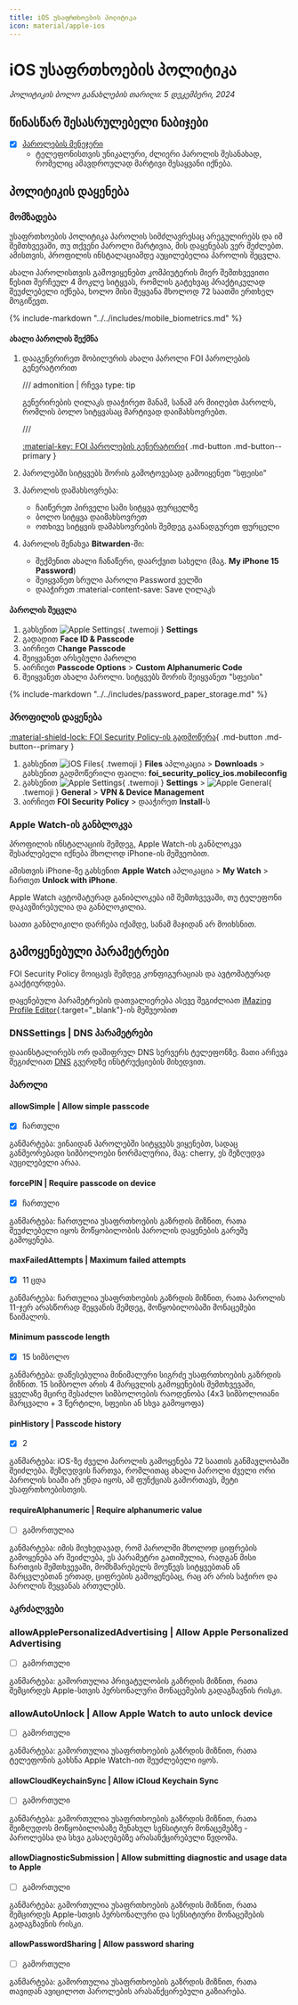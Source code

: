 ```yaml
---
title: iOS უსაფრთხოების პოლიტიკა
icon: material/apple-ios
---
```


# iOS უსაფრთხოების პოლიტიკა

*პოლიტიკის ბოლო განახლების თარიღი: 5 დეკემბერი, 2024*

## წინასწარ შესასრულებელი ნაბიჯები

- [x] [პაროლების მენეჯერი](../solutions/passwords.md)
    - ტელეფონისთვის უნიკალური, ძლიერი პაროლის შესანახად, რომელიც ამავდროულად მარტივი შესაყვანი
      იქნება.

## პოლიტიკის დაყენება

### მომზადება

უსაფრთხოების პოლიტიკა პაროლის სიმძლავრესაც არეგულირებს და იმ შემთხვევაში, თუ თქვენი პაროლი მარტივია,
მის დაყენებას ვერ შეძლებთ. ამისთვის, პროფილის ინსტალაციამდე აუცილებელია პაროლის შეცვლა.

ახალი პაროლისთვის გამოვიყენებთ კომპიუტერის მიერ შემთხვევითი წესით შერჩეულ 4 მოკლე სიტყვას, რომლის გატეხვაც პრაქტიკულად შეუძლებელი იქნება,
ხოლო მისი შეყვანა მხოლოდ 72 საათში ერთხელ მოგიწევთ.

{% include-markdown "../../includes/mobile_biometrics.md" %}

#### ახალი პაროლის შექმნა

1. დააგენერირეთ მობილურის ახალი პაროლი FOI პაროლების გენერატორით

    /// admonition | რჩევა
        type: tip

    გენერირების ღილაკს დააჭირეთ მანამ, სანამ არ მიიღებთ პაროლს, რომლის ბოლო სიტყვასაც მარტივად დაიმახსოვრებთ.
        
    ///

    [:material-key: FOI პაროლების გენერატორი](../tools/password-generator/index.md){ .md-button .md-button--primary }

2. პაროლებში სიტყვებს შორის გამოტოვებად გამოიყენეთ "სფეისი"
3. პაროლის დამახსოვრება:
    - ჩაიწერეთ პირველი სამი სიტყვა ფურცელზე
    - ბოლო სიტყვა დაიმახსოვრეთ
    - ოთხივე სიტყვის დამახსოვრების შემდეგ გაანადგურეთ ფურცელი
4. პაროლის შენახვა **Bitwarden**-ში:
    - შექმენით ახალი ჩანაწერი, დაარქვით სახელი (მაგ. **My iPhone 15 Password**)
    - შეიყვანეთ სრული პაროლი Password ველში
    - დააჭირეთ :material-content-save: Save ღილაკს


#### პაროლის შეცვლა

1. გახსენით ![Apple Settings](../assets/img/icons/apple/settings.svg){ .twemoji } **Settings**
2. გადადით **Face ID & Passcode**
3. აირჩიეთ C**hange Passcode**
4. შეიყვანეთ არსებული პაროლი
5. აირჩიეთ **Passcode Options** > **Custom Alphanumeric Code**
6. შეიყვანეთ ახალი პაროლი. სიტყვებს შორის შეიყვანეთ "სფეისი"

{% include-markdown "../../includes/password_paper_storage.md" %}


### პროფილის დაყენება


[:material-shield-lock: FOI Security Policy-ის გადმოწერა](files/apple/foi_security_policy_ios.mobileconfig){ .md-button .md-button--primary }

1. გახსენით ![iOS Files](../assets/img/logo/ios-files.svg){ .twemoji } **Files** აპლიკაცია > **Downloads** > გახსენით გადმოწერილი ფაილი: **foi_security_policy_ios.mobileconfig**
2. გახსენით ![Apple Settings](../assets/img/icons/apple/settings.svg){ .twemoji } **Settings** > ![Apple General](../assets/img/icons/apple/general.svg){ .twemoji } **General** > **VPN & Device Management**
3. აირჩიეთ **FOI Security Policy** > დააჭირეთ **Install**-ს


### Apple Watch-ის განბლოკვა

პროფილის ინსტალაციის შემდეგ, Apple Watch-ის განბლოკვა შესაძლებელი იქნება მხოლოდ iPhone-ის მეშვეობით.

ამისთვის iPhone-ზე გახსენით **Apple Watch** აპლიკაცია > **My Watch** > ჩართეთ **Unlock with iPhone**.

Apple Watch ავტომატურად განიბლოკება იმ შემთხვევაში, თუ ტელეფონი დაკავშირებულია და განბლოკილია.

საათი განბლიკილი დარჩება იქამდე, სანამ მაჯიდან არ მოიხსნით.


## გამოყენებული პარამეტრები

FOI Security Policy მოიცავს შემდეგ კონფიგურაციას და ავტომატურად გააქტიურდება.

დაყენებული პარამეტრების დათვალიერება ასევე შეგიძლიათ 
[iMazing Profile Editor](https://apps.apple.com/us/app/imazing-profile-editor/id1487860882?mt=12){:target="_blank"}-ის მეშვეობით

### DNSSettings | DNS პარამეტრები

დააინსტალირებს ორ დაშიფრულ DNS სერვერს ტელეფონზე. მათი არჩევა შეგიძლიათ [DNS](../solutions/dns.md) გვერდზე
ინსტრუქციების მიხედვით.

### პაროლი

#### allowSimple | Allow simple passcode

- [x] ჩართული

განმარტება: ვინაიდან პაროლებში სიტყვებს ვიყენებთ, სადაც განმეორებადი სიმბოლოები ნორმალურია,
მაგ: cherry, ეს შეზღუდვა აუცილებელი არაა.

#### forcePIN | Require passcode on device

- [x] ჩართული

განმარტება: ჩართულია უსაფრთხოების გაზრდის მიზნით, რათა შეუძლებელი იყოს მოწყობილობის პაროლის
დაყენების გარეშე გამოყენება.

#### maxFailedAttempts | Maximum failed attempts

- [x] 11 ცდა

განმარტება: ჩართულია უსაფრთხოების გაზრდის მიზნით, რათა პაროლის 11-ჯერ არასწორად შეყვანის შემდეგ,
მოწყობილობაში მონაცემები წაიშალოს.

#### Minimum passcode length

- [x] 15 სიმბოლო

განმარტება: დაწესებულია მინიმალური სიგრძე უსაფრთხოების გაზრდის მიზნით. 15 სიმბოლო არის 4 მარცვლის
გამოყენების შემთხვევაში, ყველაზე მცირე შესაძლო სიმბოლოების რაოდენობა (4x3 სიმბოლოიანი მარცვალი + 3 წერტილი, სფეისი ან სხვა გამოყოფა)

#### pinHistory | Passcode history

- [x] 2

განმარტება: iOS-ზე ძველი პაროლის გამოყენება 72 საათის განმავლობაში შეიძლება. შეზღუდვის ჩართვა, 
რომლითაც ახალი პაროლი ძველი ორი პაროლის სიაში არ უნდა იყოს, ამ ფუნქციას გამორთავს, მეტი უსაფრთხოებისთვის.

#### requireAlphanumeric | Require alphanumeric value

- [ ] გამორთულია

განმარტება: იმის მიუხედავად, რომ პაროლში მხოლოდ ციფრების გამოყენება არ შეიძლება, ეს პარამეტრი გათიშულია,
რადგან მისი ჩართვის შემთხვევაში, მომხმარებელს მოუწევს სიტყვებთან ან მარცვლებთან ერთად, ციფრების გამოყენებაც,
რაც არ არის საჭირო და პაროლის შეყვანას ართულებს.


### აკრძალვები

### allowApplePersonalizedAdvertising | Allow Apple Personalized Advertising

- [ ] გამორთული

განმარტება: გამორთულია პრივატულობის გაზრდის მიზნით, რათა შემცირდეს Apple-სთვის პერსონალური 
მონაცემების გადაგზავნის რისკი.

### allowAutoUnlock | Allow Apple Watch to auto unlock device

- [ ] გამორთული

განმარტება: გამორთულია უსაფრთხოების გაზრდის მიზნით, რათა ტელეფონის გახსნა Apple Watch-ით
შეუძლებელი იყოს.

#### allowCloudKeychainSync | Allow iCloud Keychain Sync

- [ ] გამორთული

განმარტება: გამორთულია უსაფრთხოების გაზრდის მიზნით, რათა შეიზღუდოს მოწყობილობაზე შენახულ 
სენსიტიურ მონაცემებზე - პაროლებსა და სხვა გასაღებებზე არასანქცირებული წვდომა.

#### allowDiagnosticSubmission | Allow submitting diagnostic and usage data to Apple

- [ ] გამორთული

განმარტება: გამორთულია უსაფრთხოების გაზრდის მიზნით, რათა შემცირდეს Apple-სთვის 
პერსონალური და სენსიტიური მონაცემების გადაგზავნის რისკი.

#### allowPasswordSharing | Allow password sharing

- [ ] გამორთული

განმარტება: გამორთულია უსაფრთხოების გაზრდის მიზნით, რათა თავიდან ავიცილოთ პაროლების 
არასანქცირებული გაზიარება.

